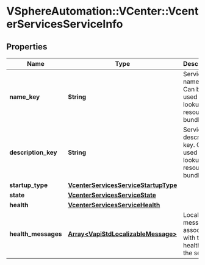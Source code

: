 # VSphereAutomation::VCenter::VcenterServicesServiceInfo

## Properties
Name | Type | Description | Notes
------------ | ------------- | ------------- | -------------
**name_key** | **String** | Service name key. Can be used to lookup resource bundle | [optional] 
**description_key** | **String** | Service description key. Can be used to lookup resource bundle | [optional] 
**startup_type** | [**VcenterServicesServiceStartupType**](VcenterServicesServiceStartupType.md) |  | [optional] 
**state** | [**VcenterServicesServiceState**](VcenterServicesServiceState.md) |  | [optional] 
**health** | [**VcenterServicesServiceHealth**](VcenterServicesServiceHealth.md) |  | [optional] 
**health_messages** | [**Array&lt;VapiStdLocalizableMessage&gt;**](VapiStdLocalizableMessage.md) | Localizable messages associated with the health of the service | [optional] 


